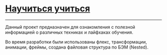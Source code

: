 # [ __Научиться учиться__](https://ger-an-a.github.io/how-to-learn/)

***
Данный проект предназначен для ознакомления с полезной информацией о различных техниках и лайфхаках обучения.

Во время разработки были использованы флекс, трансформации, анимации, фреймы, создана файловая структура по БЭМ (Nested).
